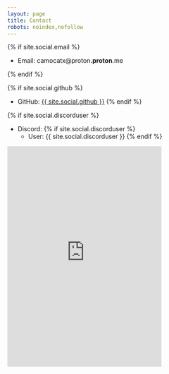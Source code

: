 ```yaml
---
layout: page
title: Contact
robots: noindex,nofollow
---
```


{% if site.social.email %}

- Email: <span class="email">camocatx@proton<b>.proton</b>.me</span>

  
{% endif %}


{% if site.social.github %}
  - GitHub: <a href="https://github.com/{{ site.social.github }}"><span>{{ site.social.github }}</span></a>
{% endif %}


{% if site.social.discorduser %}
- Discord:
  {% if site.social.discorduser %}
  - User: {{ site.social.discorduser }}
  {% endif %}

<iframe src="https://discord.com/widget?id=1254936016582737950&theme=dark" width="350" height="500" allowtransparency="true" frameborder="0" sandbox="allow-popups allow-popups-to-escape-sandbox allow-same-origin allow-scripts"></iframe>
